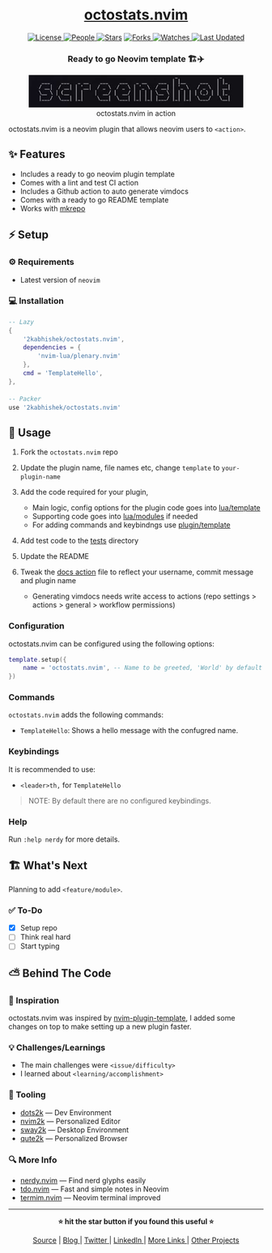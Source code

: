 <div align = "center">

<h1><a href="https://github.com/2kabhishek/octostats.nvim">octostats.nvim</a></h1>

<a href="https://github.com/2KAbhishek/octostats.nvim/blob/main/LICENSE">
<img alt="License" src="https://img.shields.io/github/license/2kabhishek/octostats.nvim?style=flat&color=eee&label="> </a>

<a href="https://github.com/2KAbhishek/octostats.nvim/graphs/contributors">
<img alt="People" src="https://img.shields.io/github/contributors/2kabhishek/octostats.nvim?style=flat&color=ffaaf2&label=People"> </a>

<a href="https://github.com/2KAbhishek/octostats.nvim/stargazers">
<img alt="Stars" src="https://img.shields.io/github/stars/2kabhishek/octostats.nvim?style=flat&color=98c379&label=Stars"></a>

<a href="https://github.com/2KAbhishek/octostats.nvim/network/members">
<img alt="Forks" src="https://img.shields.io/github/forks/2kabhishek/octostats.nvim?style=flat&color=66a8e0&label=Forks"> </a>

<a href="https://github.com/2KAbhishek/octostats.nvim/watchers">
<img alt="Watches" src="https://img.shields.io/github/watchers/2kabhishek/octostats.nvim?style=flat&color=f5d08b&label=Watches"> </a>

<a href="https://github.com/2KAbhishek/octostats.nvim/pulse">
<img alt="Last Updated" src="https://img.shields.io/github/last-commit/2kabhishek/octostats.nvim?style=flat&color=e06c75&label="> </a>

<h3>Ready to go Neovim template 🏗️✈️</h3>

<figure>
  <img src="doc/images/screenshot.png" alt="octostats.nvim in action">
  <br/>
  <figcaption>octostats.nvim in action</figcaption>
</figure>

</div>

octostats.nvim is a neovim plugin that allows neovim users to `<action>`.

## ✨ Features

- Includes a ready to go neovim plugin template
- Comes with a lint and test CI action
- Includes a Github action to auto generate vimdocs
- Comes with a ready to go README template
- Works with [mkrepo](https://github.com/2kabhishek/mkrepo)

## ⚡ Setup

### ⚙️ Requirements

- Latest version of `neovim`

### 💻 Installation

```lua
-- Lazy
{
    '2kabhishek/octostats.nvim',
    dependencies = {
        'nvim-lua/plenary.nvim'
    },
    cmd = 'TemplateHello',
},

-- Packer
use '2kabhishek/octostats.nvim'

```

## 🚀 Usage

1. Fork the `octostats.nvim` repo
2. Update the plugin name, file names etc, change `template` to `your-plugin-name`
3. Add the code required for your plugin,

   - Main logic, config options for the plugin code goes into [lua/template](./lua/template.lua)
   - Supporting code goes into [lua/modules](./lua/template/) if needed
   - For adding commands and keybindngs use [plugin/template](./plugin/template.lua)
4. Add test code to the [tests](./tests/template) directory
5. Update the README
6. Tweak the [docs action](./.github/workflows/docs.yml) file to reflect your username, commit message and plugin name

   - Generating vimdocs needs write access to actions (repo settings > actions > general > workflow permissions)

### Configuration

octostats.nvim can be configured using the following options:

```lua
template.setup({
    name = 'octostats.nvim', -- Name to be greeted, 'World' by default
})
```

### Commands

`octostats.nvim` adds the following commands:

- `TemplateHello`: Shows a hello message with the confugred name.

### Keybindings

It is recommended to use:

- `<leader>th,` for `TemplateHello`

> NOTE: By default there are no configured keybindings.

### Help

Run `:help nerdy` for more details.

## 🏗️ What's Next

Planning to add `<feature/module>`.

### ✅ To-Do

- [x] Setup repo
- [ ] Think real hard
- [ ] Start typing

## ⛅ Behind The Code

### 🌈 Inspiration

octostats.nvim was inspired by [nvim-plugin-template](https://github.com/ellisonleao/nvim-plugin-template), I added some changes on top to make setting up a new plugin faster.

### 💡 Challenges/Learnings

- The main challenges were `<issue/difficulty>`
- I learned about `<learning/accomplishment>`

### 🧰 Tooling

- [dots2k](https://github.com/2kabhishek/dots2k) — Dev Environment
- [nvim2k](https://github.com/2kabhishek/nvim2k) — Personalized Editor
- [sway2k](https://github.com/2kabhishek/sway2k) — Desktop Environment
- [qute2k](https://github.com/2kabhishek/qute2k) — Personalized Browser

### 🔍 More Info

- [nerdy.nvim](https://github.com/2kabhishek/nerdy.nevim) — Find nerd glyphs easily
- [tdo.nvim](https://github.com/2KAbhishek/tdo.nvim) — Fast and simple notes in Neovim
- [termim.nvim](https://github.com/2kabhishek/termim,nvim) — Neovim terminal improved

<hr>

<div align="center">

<strong>⭐ hit the star button if you found this useful ⭐</strong><br>

<a href="https://github.com/2KAbhishek/octostats.nvim">Source</a>
| <a href="https://2kabhishek.github.io/blog" target="_blank">Blog </a>
| <a href="https://twitter.com/2kabhishek" target="_blank">Twitter </a>
| <a href="https://linkedin.com/in/2kabhishek" target="_blank">LinkedIn </a>
| <a href="https://2kabhishek.github.io/links" target="_blank">More Links </a>
| <a href="https://2kabhishek.github.io/projects" target="_blank">Other Projects </a>

</div>
